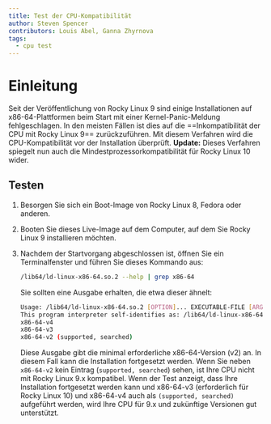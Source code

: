```yaml
---
title: Test der CPU-Kompatibilität
author: Steven Spencer
contributors: Louis Abel, Ganna Zhyrnova
tags:
  - cpu test
---
```


# Einleitung

Seit der Veröffentlichung von Rocky Linux 9 sind einige Installationen auf x86-64-Plattformen beim Start mit einer Kernel-Panic-Meldung fehlgeschlagen. In den meisten Fällen ist dies auf die ==Inkompatibilität der CPU mit Rocky Linux 9== zurückzuführen. Mit diesem Verfahren wird die CPU-Kompatibilität vor der Installation überprüft. **Update:** Dieses Verfahren spiegelt nun auch die Mindestprozessorkompatibilität für Rocky Linux 10 wider.

## Testen

1. Besorgen Sie sich ein Boot-Image von Rocky Linux 8, Fedora oder anderen.

2. Booten Sie dieses Live-Image auf dem Computer, auf dem Sie Rocky Linux 9 installieren möchten.

3. Nachdem der Startvorgang abgeschlossen ist, öffnen Sie ein Terminalfenster und führen Sie dieses Kommando aus:

    ```bash
    /lib64/ld-linux-x86-64.so.2 --help | grep x86-64
    ```

   Sie sollten eine Ausgabe erhalten, die etwa dieser ähnelt:

    ```bash
    Usage: /lib64/ld-linux-x86-64.so.2 [OPTION]... EXECUTABLE-FILE [ARGS-FOR-PROGRAM...]
    This program interpreter self-identifies as: /lib64/ld-linux-x86-64.so.2
    x86-64-v4
    x86-64-v3
    x86-64-v2 (supported, searched)
    ```

   Diese Ausgabe gibt die minimal erforderliche x86-64-Version (v2) an. In diesem Fall kann die Installation fortgesetzt werden. Wenn Sie neben `x86-64-v2` kein Eintrag (`supported, searched`) sehen, ist Ihre CPU nicht mit Rocky Linux 9.x kompatibel. Wenn der Test anzeigt, dass Ihre Installation fortgesetzt werden kann und x86-64-v3 (erforderlich für Rocky Linux 10) und x86-64-v4 auch als `(supported, searched)` aufgeführt werden, wird Ihre CPU für 9.x und zukünftige Versionen gut unterstützt.
